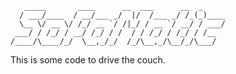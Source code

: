 ~~~
   _____       ____      __  ___      __  _       
  / ___/____  / __/___ _/  |/  /___ _/ /_(_)____  
  \__ \/ __ \/ /_/ __ `/ /|_/ / __ `/ __/ / ___/  
 ___/ / /_/ / __/ /_/ / /  / / /_/ / /_/ / /__    
/____/\____/_/  \__,_/_/  /_/\__,_/\__/_/\___/    
~~~
    
This is some code to drive the couch.
